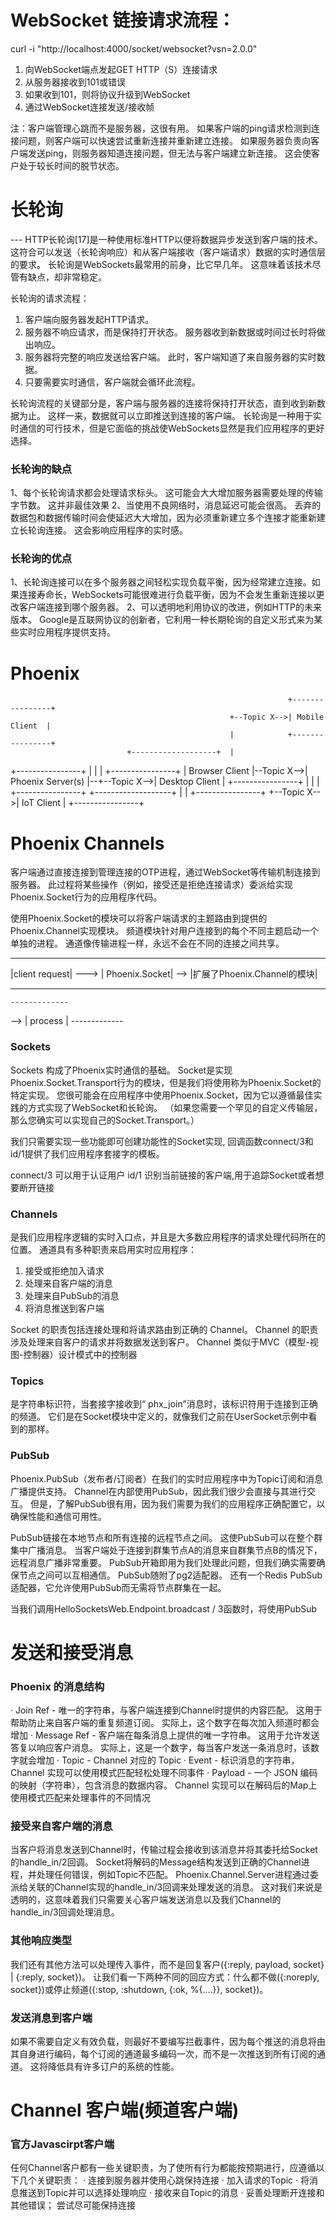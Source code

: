 # WebSocket 链接请求流程：
curl -i "http://localhost:4000/socket/websocket?vsn=2.0.0"
1. 向WebSocket端点发起GET HTTP（S）连接请求
2. 从服务器接收到101或错误
3. 如果收到101，则将协议升级到WebSocket
4. 通过WebSocket连接发送/接收帧

注：客户端管理心跳而不是服务器，这很有用。 如果客户端的ping请求检测到连接问题，则客户端可以快速尝试重新连接并重新建立连接。 如果服务器负责向客户端发送ping，则服务器知道连接问题，但无法与客户端建立新连接。 这会使客户处于较长时间的脱节状态。

# 长轮询
--- HTTP长轮询[17]是一种使用标准HTTP以便将数据异步发送到客户端的技术。 这符合可以发送（长轮询响应）和从客户端接收（客户端请求）数据的实时通信层的要求。 长轮询是WebSockets最常用的前身，比它早几年。 这意味着该技术尽管有缺点，却非常稳定。

长轮询的请求流程：
1. 客户端向服务器发起HTTP请求。
2. 服务器不响应请求，而是保持打开状态。 服务器收到新数据或时间过长时将做出响应。
3. 服务器将完整的响应发送给客户端。 此时，客户端知道了来自服务器的实时数据。
4. 只要需要实时通信，客户端就会循环此流程。

长轮询流程的关键部分是，客户端与服务器的连接将保持打开状态，直到收到新数据为止。 这样一来，数据就可以立即推送到连接的客户端。 长轮询是一种用于实时通信的可行技术，但是它面临的挑战使WebSockets显然是我们应用程序的更好选择。

### 长轮询的缺点
1、每个长轮询请求都会处理请求标头。 这可能会大大增加服务器需要处理的传输字节数。 这并非最佳效果
2、当使用不良网络时，消息延迟可能会很高。 丢弃的数据包和数据传输时间会使延迟大大增加，因为必须重新建立多个连接才能重新建立长轮询连接。 这会影响应用程序的实时感。

### 长轮询的优点
1、长轮询连接可以在多个服务器之间轻松实现负载平衡，因为经常建立连接。如果连接寿命长，WebSockets可能很难进行负载平衡，因为不会发生重新连接以更改客户端连接到哪个服务器。
2、可以透明地利用协议的改进，例如HTTP的未来版本。 Google是互联网协议的创新者，它利用一种长期轮询的自定义形式来为某些实时应用程序提供支持。

# Phoenix
                                                                  +----------------+
                                                     +--Topic X-->| Mobile Client  |
                                                     |            +----------------+
                              +-------------------+  |
+----------------+            |                   |  |            +----------------+
| Browser Client |--Topic X-->| Phoenix Server(s) |--+--Topic X-->| Desktop Client |
+----------------+            |                   |  |            +----------------+
                              +-------------------+  |
                                                     |            +----------------+
                                                     +--Topic X-->|   IoT Client   |
                                                                  +----------------+


# Phoenix Channels

客户端通过直接连接到管理连接的OTP进程，通过WebSocket等传输机制连接到服务器。 此过程将某些操作（例如，接受还是拒绝连接请求）委派给实现Phoenix.Socket行为的应用程序代码。

使用Phoenix.Socket的模块可以将客户端请求的主题路由到提供的Phoenix.Channel实现模块。 频道模块针对用户连接到的每个不同主题启动一个单独的进程。 通道像传输进程一样，永远不会在不同的连接之间共享。


----------------         -----------------       ---------------------------
|client request|   --->  | Phoenix.Socket|  -->  |扩展了Phoenix.Channel的模块| 
----------------         -----------------       ---------------------------

    -------------
--> |  process  |
    -------------

### Sockets

Sockets 构成了Phoenix实时通信的基础。 Socket是实现Phoenix.Socket.Transport行为的模块，但是我们将使用称为Phoenix.Socket的特定实现。 您很可能会在应用程序中使用Phoenix.Socket，因为它以遵循最佳实践的方式实现了WebSocket和长轮询。 （如果您需要一个罕见的自定义传输层，那么您确实可以实现自己的Socket.Transport。）

我们只需要实现一些功能即可创建功能性的Socket实现, 回调函数connect/3和id/1提供了我们应用程序套接字的模板。

connect/3 可以用于认证用户
id/1 识别当前链接的客户端,用于追踪Socket或者想要断开链接

### Channels

是我们应用程序逻辑的实时入口点，并且是大多数应用程序的请求处理代码所在的位置。 通道具有多种职责来启用实时应用程序：

1. 接受或拒绝加入请求
2. 处理来自客户端的消息
3. 处理来自PubSub的消息
4. 将消息推送到客户端

Socket 的职责包括连接处理和将请求路由到正确的 Channel。 Channel 的职责涉及处理来自客户的请求并将数据发送到客户。 Channel 类似于MVC（模型-视图-控制器）设计模式中的控制器


### Topics
是字符串标识符，当套接字接收到“ phx_join”消息时，该标识符用于连接到正确的频道。 它们是在Socket模块中定义的，就像我们之前在UserSocket示例中看到的那样。


### PubSub
Phoenix.PubSub（发布者/订阅者）在我们的实时应用程序中为Topic订阅和消息广播提供支持。 Channel在内部使用PubSub，因此我们很少会直接与其进行交互。 但是，了解PubSub很有用，因为我们需要为我们的应用程序正确配置它，以确保性能和通信可用性。

PubSub链接在本地节点和所有连接的远程节点之间。 这使PubSub可以在整个群集中广播消息。 当客户端处于连接到群集节点A的消息来自群集节点B的情况下，远程消息广播非常重要。 PubSub开箱即用为我们处理此问题，但我们确实需要确保节点之间可以互相通信。 PubSub随附了pg2适配器。 还有一个Redis PubSub适配器，它允许使用PubSub而无需将节点群集在一起。

当我们调用HelloSocketsWeb.Endpoint.broadcast / 3函数时，将使用PubSub

# 发送和接受消息

### Phoenix 的消息结构

· Join Ref - 唯一的字符串，与客户端连接到Channel时提供的内容匹配。 这用于帮助防止来自客户端的重复频道订阅。 实际上，这个数字在每次加入频道时都会增加
· Message Ref - 客户端在每条消息上提供的唯一字符串。 这用于允许发送答复以响应客户消息。 实际上，这是一个数字，每当客户发送一条消息时，该数字就会增加
· Topic - Channel 对应的 Topic
· Event - 标识消息的字符串， Channel 实现可以使用模式匹配轻松处理不同事件
· Payload - 一个 JSON 编码的映射（字符串），包含消息的数据内容。 Channel 实现可以在解码后的Map上使用模式匹配来处理事件的不同情况

### 接受来自客户端的消息

当客户将消息发送到Channel时，传输过程会接收到该消息并将其委托给Socket的handle_in/2回调。 Socket将解码的Message结构发送到正确的Channel进程，并处理任何错误，例如Topic不匹配。 Phoenix.Channel.Server进程通过委派给关联的Channel实现的handle_in/3回调来处理发送的消息。 这对我们来说是透明的，这意味着我们只需要关心客户端发送消息以及我们Channel的handle_in/3回调处理消息。

### 其他响应类型

我们还有其他方法可以处理传入事件，而不是回复客户({:reply, payload, socket} | {:reply, socket})。 让我们看一下两种不同的回应方式：什么都不做({:noreply, socket})或停止频道({:stop, :shutdown, {:ok, %{....}}, socket})。

### 发送消息到客户端

如果不需要自定义有效负载，则最好不要编写拦截事件，因为每个推送的消息将由其自身进行编码，每个订阅的通道最多编码一次，而不是一次推送到所有订阅的通道。 这将降低具有许多订户的系统的性能。

# Channel 客户端(频道客户端)

### 官方Javascirpt客户端

任何Channel客户都有一些关键职责，为了使所有行为都能按预期进行，应遵循以下几个关键职责：
· 连接到服务器并使用心跳保持连接
· 加入请求的Topic
· 将消息推送到Topic并可以选择处理响应
· 接收来自Topic的消息
· 妥善处理断开连接和其他错误； 尝试尽可能保持连接

